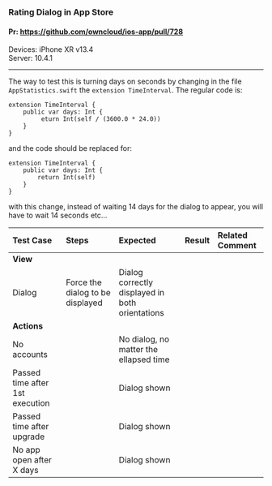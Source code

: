 ### Rating Dialog in App Store

#### Pr: https://github.com/owncloud/ios-app/pull/728

Devices: iPhone XR v13.4<br>
Server: 10.4.1

---

The way to test this is turning days on seconds by changing in the file `AppStatistics.swift` the `extension TimeInterval`. The regular code is:

```
extension TimeInterval {
	public var days: Int {
		 eturn Int(self / (3600.0 * 24.0))
	}
}
```

and the code should be replaced for:

```
extension TimeInterval {
	public var days: Int {
		return Int(self)
	}
}
```

with this change, instead of waiting 14 days for the dialog to appear, you will have to wait 14 seconds etc... 
 
| Test Case | Steps | Expected | Result | Related Comment | 
| :-------- | :---- | :------- | :----: | :-------------- | 
|**View**|
| Dialog | Force the dialog to be displayed | Dialog correctly displayed in both orientations |  |  |
|**Actions**|
| No accounts | | No dialog, no matter the ellapsed time | | |
| Passed time after 1st execution | | Dialog shown | | |
| Passed time after upgrade | | Dialog shown | | |
| No app open after X days | | Dialog shown | | |